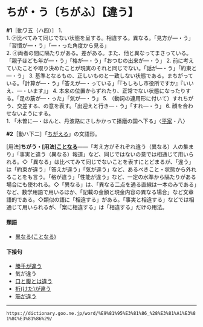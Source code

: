 # ちが・う〔ちがふ〕【違う】

**\#1**［動ワ五（ハ四）］
1.      
    1.  ㋐比べてみて同じでない状態を呈する。相違する。異なる。「見方が―・う」「習慣が―・う」「―・った角度から見る」        
    2.  ㋑両者の間に隔たりがある。差がある。また、他と異なってまさっている。「親子ほども年が―・う」「格が―・う」「おつむの出来が―・う」
2. 前に考えていたことや取り決めたことが現実のそれと同じでない。「話が―・う」「約束と―・う」
3. 基準となるもの、正しいものと一致しない状態である。まちがっている。「計算が―・う」「答えが―・っている」「『もしもし市役所ですか』『いいえ、―・います』」
4. 本来の位置からずれたり、正常でない状態になったりする。「足の筋が―・った」「気が―・う」
5. （動詞の連用形に付いて）すれちがう、交差する、の意を表す。「出迎えと行き―・う」「すれ―・う」
6. 顔を合わせないようにする。    
    1.  「木曽に―・はんと、丹波路にさしかかって播磨の国へ下る」〈[平家](https://dictionary.goo.ne.jp/word/%E5%B9%B3%E5%AE%B6%E7%89%A9%E8%AA%9E/#jn-198120)・八〉
        

**\#2**［動ハ下二］「[ちがえる](https://dictionary.goo.ne.jp/word/%E9%81%95%E3%81%88%E3%82%8B_%28%E3%81%A1%E3%81%8C%E3%81%88%E3%82%8B%29/#jn-141150)」の文語形。

\[用法\]**ちがう・\[用法\][ことなる](https://dictionary.goo.ne.jp/word/%E7%95%B0%E3%81%AA%E3%82%8B/#jn-80618)**――「考え方がそれぞれ違う（異なる）人の集まり」「事実と違う（異なる）報道」など、同じではないの意では相通じて用いられる。◇「異なる」は比べてみて同じでないことを表すにとどまるが、「違う」は「約束が違う」「答えが違う」「気が違う」など、あるべきこと・状態から外れることをも言う。「格が違う」「性能が違う」など、一定の水準から隔たりがある場合にも使われる。◇「異なる」は、「異なる二点を通る直線は一本のみである」など、数学用語で用いるほか、「記載の金額と現金内容の異なる場合」など文章語的である。◇類似の語に「相違する」がある。「事実と相違する」などでは相通じて用いられるが、「案に相違する」は「相違する」だけの用法。

#### 類語

-   [異なる(ことなる)](https://dictionary.goo.ne.jp/word/%E7%95%B0%E3%81%AA%E3%82%8B/#jn-80618)

#### 下接句

-   [勝手が違う](https://dictionary.goo.ne.jp/word/%E5%8B%9D%E6%89%8B%E3%81%8C%E9%81%95%E3%81%86/#jn-42833)
-   気が違う
-   [口と腹とは違う](https://dictionary.goo.ne.jp/word/%E5%8F%A3%E3%81%A8%E8%85%B9%E3%81%A8%E3%81%AF%E9%81%95%E3%81%86/#jn-61878)
-   [桁(けた)が違う](https://dictionary.goo.ne.jp/word/%E6%A1%81%E3%81%8C%E9%81%95%E3%81%86/#jn-67978)
-   [筋が違う](https://dictionary.goo.ne.jp/word/%E7%AD%8B%E3%81%8C%E9%81%95%E3%81%86/#jn-118186)

---
`https://dictionary.goo.ne.jp/word/%E9%81%95%E3%81%86_%28%E3%81%A1%E3%81%8C%E3%81%86%29/`
